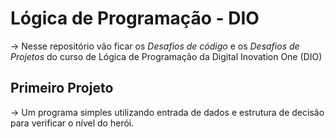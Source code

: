 # Lógica de Programação - DIO
-> Nesse repositório vão ficar os *Desafios de código* e os *Desafios de Projetos* do curso de Lógica de Programação da Digital Inovation One (DIO)

## Primeiro Projeto
-> Um programa simples utilizando entrada de dados e estrutura de decisão para verificar o nível do herói.
